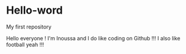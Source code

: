 # Hello-word
My first repository

Hello everyone !
I'm Inoussa and I do like coding on Github !!!
I also like football yeah !!!
